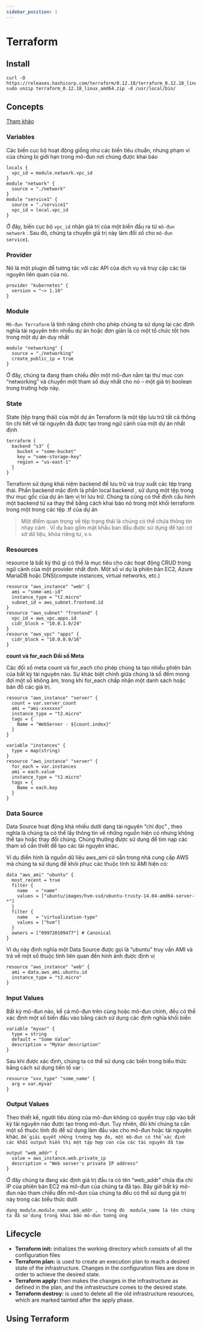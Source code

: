 ```yaml
---
sidebar_position: 1
---
```

# Terraform
## Install

```
curl -O https://releases.hashicorp.com/terraform/0.12.18/terraform_0.12.18_linux_amd64.zip
sudo unzip terraform_0.12.18_linux_amd64.zip -d /usr/local/bin/
```
## Concepts
[Tham khảo](https://hocdevops.com/infrastructure-as-code/lam-quen-voi-terrafom/#Workspaces)
### Variables

Các biến cục bộ hoạt động giống như các biến tiêu chuẩn, nhưng phạm vi của chúng bị giới hạn trong mô-đun nơi chúng được khai báo

```
locals {
  vpc_id = module.network.vpc_id
}
module "network" {
  source = "./network"
}
module "service1" {
  source = "./service1"
  vpc_id = local.vpc_id
}
```

Ở đây, biến cục bộ `vpc_id` nhận giá trị của một biến đầu ra từ `mô-đun network` . Sau đó, chúng ta chuyển giá trị này làm đối số cho `mô-đun service1`.

### Provider
Nó là một plugin để tương tác với các API của dịch vụ và truy cập các tài nguyên liên quan của nó.

```
provider "kubernetes" {
  version = "~> 1.10"
}
```
### Module

`Mô-đun Terraform` là tính năng chính cho phép chúng ta sử dụng lại các định nghĩa tài nguyên trên nhiều dự án hoặc đơn giản là có một tổ chức tốt hơn trong một dự án duy nhất

```
module "networking" {
  source = "./networking"
  create_public_ip = true
}
```
Ở đây, chúng ta đang tham chiếu đến một mô-đun nằm tại thư mục con “networking” và chuyển một tham số duy nhất cho nó – một giá trị boolean trong trường hợp này.

### State
State (tệp trạng thái) của một dự án Terraform là một tệp lưu trữ tất cả thông tin chi tiết về tài nguyên đã được tạo trong ngữ cảnh của một dự án nhất định

```
terraform {
  backend "s3" {
    bucket = "some-bucket"
    key = "some-storage-key"
    region = "us-east-1"
  }
}
```
Terraform sử dụng khái niệm backend để lưu trữ và truy xuất các tệp trạng thái. Phần backend mặc định là phần local backend , sử dụng một tệp trong thư mục gốc của dự án làm vị trí lưu trữ. Chúng ta cũng có thể định cấu hình một backend từ xa thay thế bằng cách khai báo nó trong một khối terraform trong một trong các tệp .tf của dự án

> Một điểm quan trọng về tệp trạng thái là chúng có thể chứa thông tin nhạy cảm . Ví dụ bao gồm mật khẩu ban đầu được sử dụng để tạo cơ sở dữ liệu, khóa riêng tư, v.v.


### Resources
resource là bất kỳ thứ gì có thể là mục tiêu cho các hoạt động CRUD trong ngữ cảnh của một provider nhất định. Một số ví dụ là phiên bản EC2, Azure MariaDB hoặc DNS(compute instances, virtual networks, etc.)

```
resource "aws_instance" "web" {
  ami = "some-ami-id"
  instance_type = "t2.micro"
  subnet_id = aws_subnet.frontend.id
}
resource "aws_subnet" "frontend" {
  vpc_id = aws_vpc.apps.id
  cidr_block = "10.0.1.0/24"
}
resource "aws_vpc" "apps" {
  cidr_block = "10.0.0.0/16"
}
```

**count và for_each Đối số Meta**

Các đối số meta count và for_each cho phép chúng ta tạo nhiều phiên bản của bất kỳ tài nguyên nào. Sự khác biệt chính giữa chúng là số đếm mong đợi một số không âm, trong khi for_each  chấp nhận một danh sách hoặc bản đồ các giá trị.

```
resource "aws_instance" "server" {
  count = var.server_count 
  ami = "ami-xxxxxxx"
  instance_type = "t2.micro"
  tags = {
    Name = "WebServer - ${count.index}"
  }
}
```

```
variable "instances" {
  type = map(string)
}
resource "aws_instance" "server" {
  for_each = var.instances 
  ami = each.value
  instance_type = "t2.micro"
  tags = {
    Name = each.key
  }
}
```

### Data Source
Data Source hoạt động khá nhiều dưới dạng tài nguyên “chỉ đọc” , theo nghĩa là chúng ta có thể lấy thông tin về những nguồn hiện có nhưng không thể tạo hoặc thay đổi chúng. Chúng thường được sử dụng để tìm nạp các tham số cần thiết để tạo các tài nguyên khác.

Ví dụ điển hình là nguồn dữ liệu aws_ami có sẵn trong nhà cung cấp AWS mà chúng ta sử dụng để khôi phục các thuộc tính từ AMI hiện có:
```
data "aws_ami" "ubuntu" {
  most_recent = true
  filter {
    name   = "name"
    values = ["ubuntu/images/hvm-ssd/ubuntu-trusty-14.04-amd64-server-*"]
  }
  filter {
    name   = "virtualization-type"
    values = ["hvm"]
  }
  owners = ["099720109477"] # Canonical
}
```

Ví dụ này định nghĩa một Data Source được gọi là “ubuntu” truy vấn AMI và trả về một số thuộc tính liên quan đến hình ảnh được định vị

```
resource "aws_instance" "web" {
  ami = data.aws_ami.ubuntu.id 
  instance_type = "t2.micro"
}
```

### Input Values
Bất kỳ mô-đun nào, kể cả mô-đun trên cùng hoặc mô-đun chính, đều có thể xác định một số biến đầu vào bằng cách sử dụng các định nghĩa khối biến

```
variable "myvar" {
  type = string
  default = "Some Value"
  description = "MyVar description"
}
```

Sau khi được xác định, chúng ta có thể sử dụng các biến trong biểu thức bằng cách sử dụng tiền tố var :

```
resource "xxx_type" "some_name" {
  arg = var.myvar
}
```

### Output Values
Theo thiết kế, người tiêu dùng của mô-đun không có quyền truy cập vào bất kỳ tài nguyên nào được tạo trong mô-đun. Tuy nhiên, đôi khi chúng ta cần một số thuộc tính đó để sử dụng làm đầu vào cho mô-đun hoặc tài nguyên khác. `Để giải quyết những trường hợp đó, một mô-đun có thể xác định các khối output hiển thị một tập hợp con của các tài nguyên đã tạo`

```
output "web_addr" {
  value = aws_instance.web.private_ip
  description = "Web server's private IP address"
}
```
Ở đây chúng ta đang xác định giá trị đầu ra có tên “web_addr” chứa địa chỉ IP của phiên bản EC2 mà mô-đun của chúng ta đã tạo. Bây giờ bất kỳ mô-đun nào tham chiếu đến mô-đun của chúng ta đều có thể sử dụng giá trị này trong các biểu thức dưới

`dạng module.module_name.web_addr ,  trong đó  module_name là tên chúng ta đã sử dụng trong khai báo mô-đun tương ứng`

## Lifecycle
- **Terraform init:** initializes the working directory which consists of all the configuration files
- **Terraform plan:** is used to create an execution plan to reach a desired state of the infrastructure. Changes in the configuration files are done in order to achieve the desired state.
- **Terraform apply:** then makes the changes in the infrastructure as defined in the plan, and the infrastructure comes to the desired state.
- **Terraform destroy:** is used to delete all the old infrastructure resources, which are marked tainted after the apply phase.

## Using Terraform
